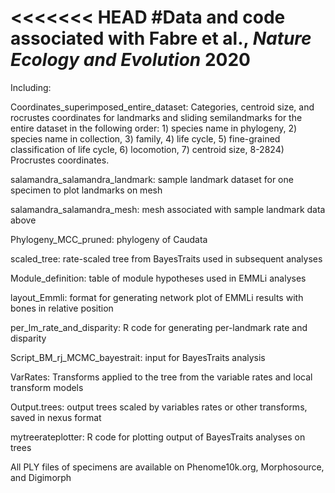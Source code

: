 <<<<<<< HEAD
#Data and code associated with Fabre et al., *Nature Ecology and Evolution* 2020
=======

Including:

Coordinates_superimposed_entire_dataset: Categories, centroid size, and rocrustes coordinates for landmarks and sliding semilandmarks for the entire dataset in the following order: 1) species name in phylogeny, 2) species name in collection, 3) family, 4) life cycle, 5) fine-grained classification of life cycle, 6) locomotion, 7) centroid size, 8-2824) Procrustes coordinates.

salamandra_salamandra_landmark: sample landmark dataset for one specimen to plot landmarks on mesh

salamandra_salamandra_mesh: mesh associated with sample landmark data above

Phylogeny_MCC_pruned: phylogeny of Caudata

scaled_tree: rate-scaled tree from BayesTraits used in subsequent analyses

Module_definition: table of module hypotheses used in EMMLi analyses

layout_Emmli: format for generating network plot of EMMLi results with bones in relative position

per_lm_rate_and_disparity: R code for generating per-landmark rate and disparity

Script_BM_rj_MCMC_bayestrait: input for BayesTraits analysis

VarRates: Transforms applied to the tree from the variable rates and local transform models

Output.trees: output trees scaled by variables rates or other transforms, saved in nexus format

mytreerateplotter: R code for plotting output of BayesTraits analyses on trees 

All PLY files of specimens are available on Phenome10k.org, Morphosource, and Digimorph

